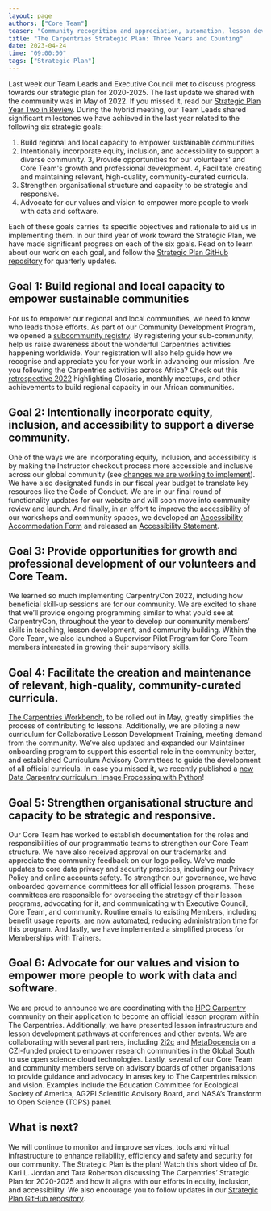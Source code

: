 ```yaml
---
layout: page
authors: ["Core Team"]
teaser: "Community recognition and appreciation, automation, lesson development training, and improved accessibility. Progress towards The Carpentries Strategic Plan for 2020-2025"
title: "The Carpentries Strategic Plan: Three Years and Counting"
date: 2023-04-24
time: "09:00:00"
tags: ["Strategic Plan"]
---
```


Last week our Team Leads and Executive Council met to discuss progress towards our strategic plan for 2020-2025. The last update we shared with the 
community was in May of 2022. If you missed it, read our 
[Strategic Plan Year Two in Review](https://carpentries.org/blog/2022/05/year-two-strategic-plan-update/). 
During the hybrid meeting, our Team Leads shared significant milestones we have achieved in the last year related to the following six strategic 
goals:

1. Build regional and local capacity to empower sustainable communities
2. Intentionally incorporate equity, inclusion, and accessibility to support a diverse community.
3, Provide opportunities for our volunteers' and Core Team's growth and professional development.
4, Facilitate creating and maintaining relevant, high-quality, community-curated curricula.
5. Strengthen organisational structure and capacity to be strategic and responsive.
6. Advocate for our values and vision to empower more people to work with data and software.


Each of these goals carries its specific objectives and rationale to aid us in implementing them.
In our third year of work toward the Strategic Plan, we have made significant progress on each of the six goals. Read on to learn about our work on 
each goal, and follow the [Strategic Plan GitHub repository](https://github.com/carpentries/strategic-plan) for quarterly updates.

## Goal 1: Build regional and local capacity to empower sustainable communities

For us to empower our regional and local communities, we need to know who leads those efforts. As part of our Community Development Program, we opened 
a [subcommunity registry](https://carpentries.org/blog/2023/02/register-your-subcommunity/). By registering your sub-community, help us raise awareness 
about the wonderful Carpentries activities happening worldwide. Your registration will also help guide how we recognise and appreciate you for your work 
in advancing our mission. Are you following the Carpentries activities across Africa? Check out this 
[retrospective 2022](https://docs.google.com/presentation/d/1p2t_kxMN8GWV_ddZpgOENVq7OAns_nD8lGq5hJu_xIk/edit#slide=id.g102fef8a4b2_0_14) 
highlighting Glosario, monthly meetups, and other achievements to build regional capacity in our African communities.

## Goal 2: Intentionally incorporate equity, inclusion, and accessibility to support a diverse community.

One of the ways we are incorporating equity, inclusion, and accessibility is by making the Instructor checkout process more accessible and inclusive 
across our global community (see [changes we are working to implement](https://github.com/carpentries/trainers/issues/226)). We have also designated funds in our fiscal 
year budget to translate key resources like the Code of Conduct. We are in our final round of functionality updates for our website and will soon move into community review and launch. And finally, in an effort to improve the accessibility of our workshops and community spaces, we developed an [Accessibility Accommodation Form](https://carpentries.typeform.com/to/B2OSYaD0) and released an [Accessibility Statement](https://carpentries.org/blog/2023/03/accessibility-statement-and-accommodation-form/). 

## Goal 3: Provide opportunities for growth and professional development of our volunteers and Core Team.

We learned so much implementing CarpentryCon 2022, including how beneficial skill-up sessions are for our community. We are excited to share that we’ll 
provide ongoing programming similar to what you’d see at CarpentryCon, throughout the year to develop our community members’ skills in teaching, lesson 
development, and community building. Within the Core Team, we also launched a Supervisor Pilot Program for Core Team members interested in growing their supervisory skills.

## Goal 4: Facilitate the creation and maintenance of relevant, high-quality, community-curated curricula.

[The Carpentries Workbench](https://carpentries.github.io/workbench/), to be rolled out in May, greatly simplifies the process of contributing to lessons. Additionally, we are 
piloting a new curriculum for Collaborative Lesson Development Training, meeting demand from the community. We’ve also updated and expanded our 
Maintainer onboarding program to support this essential role in the community better, and established Curriculum Advisory Committees to guide the development of all official curricula.
In case you missed it, we recently published a [new Data Carpentry curriculum: Image Processing with Python](https://carpentries.org/blog/2023/01/dc-image-processing-stable-release/)! 

## Goal 5: Strengthen organisational structure and capacity to be strategic and responsive.

Our Core Team has worked to establish documentation for the roles and responsibilities of our programmatic teams to strengthen our Core Team structure. 
We have also received approval on our trademarks and appreciate the community feedback on our logo policy. We’ve made updates to core data privacy and 
security practices, including our Privacy Policy and online accounts safety. To strengthen our governance, we have onboarded governance committees for 
all official lesson programs. These committees are responsible for overseeing the strategy of their lesson programs, advocating for it, and communicating with Executive Council, Core Team, and community.
Routine emails to existing Members, including benefit usage reports, [are now automated](https://github.com/carpentries/strategic-plan/issues/55#issuecomment-1160757632), reducing administration time for this program. And lastly, we have implemented a simplified process for Memberships with Trainers.

## Goal 6: Advocate for our values and vision to empower more people to work with data and software.

We are proud to announce we are coordinating with the [HPC Carpentry](https://www.hpc-carpentry.org/) community on their application to become an official lesson program within The Carpentries. Additionally, we have 
presented lesson infrastructure and lesson development pathways at conferences and other events. We are collaborating with several partners, including 
[2i2c](https://2i2c.org/) and [MetaDocencia](https://www.metadocencia.org/) on a CZI-funded project to empower research communities in the Global South 
to use open science cloud technologies. Lastly, several of our Core Team and community members serve on advisory boards of other organisations to provide guidance and advocacy in areas key to The Carpentries mission and vision. Examples include the Education Committee for Ecological Society of America, AG2PI Scientific Advisory Board, and NASA’s Transform to Open Science (TOPS) panel.

## What is next?
We will continue to monitor and improve services, tools and virtual infrastructure to enhance reliability, efficiency and safety and security for our 
community. The Strategic Plan is the plan! Watch this short video of Dr. Kari L. Jordan and Tara Robertson discussing The Carpentries’ Strategic Plan 
for 2020-2025 and how it aligns with our efforts in equity, inclusion, and accessibility. We also encourage you to follow updates in our 
[Strategic Plan GitHub repository](https://github.com/carpentries/strategic-plan). 
